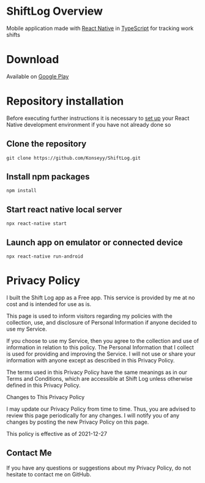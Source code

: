 # ShiftLog Overview
Mobile application made with [React Native](https://reactnative.dev/) in [TypeScript](https://www.typescriptlang.org/) for tracking work shifts
# Download
Available on [Google Play](https://play.google.com/store/apps/details?id=com.shiftlog)
# Repository installation
Before executing further instructions it is necessary to [set up](https://reactnative.dev/docs/environment-setup) your React Native development environment if you have not already done so
## Clone the repository
```git clone https://github.com/Konseyy/ShiftLog.git```
## Install npm packages
```npm install```
## Start react native local server
```npx react-native start```
## Launch app on emulator or connected device
```npx react-native run-android```
# Privacy Policy

I built the Shift Log app as a Free app. This service is provided by me at no cost and is intended for use as is.

This page is used to inform visitors regarding my policies with the collection, use, and disclosure of Personal Information if anyone decided to use my Service.

If you choose to use my Service, then you agree to the collection and use of information in relation to this policy. The Personal Information that I collect is used for providing and improving the Service. I will not use or share your information with anyone except as described in this Privacy Policy.

The terms used in this Privacy Policy have the same meanings as in our Terms and Conditions, which are accessible at Shift Log unless otherwise defined in this Privacy Policy.

Changes to This Privacy Policy

I may update our Privacy Policy from time to time. Thus, you are advised to review this page periodically for any changes. I will notify you of any changes by posting the new Privacy Policy on this page.

This policy is effective as of 2021-12-27

## Contact Me

If you have any questions or suggestions about my Privacy Policy, do not hesitate to contact me on GitHub.
